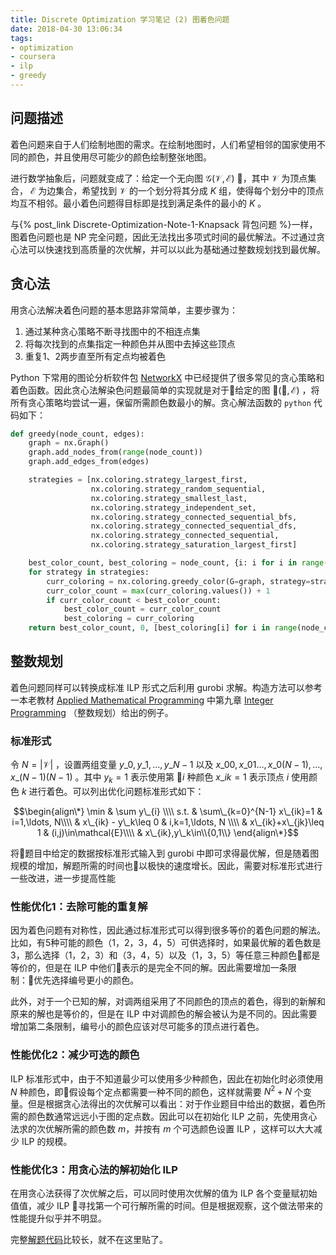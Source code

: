 ```yaml
---
title: Discrete Optimization 学习笔记 (2) 图着色问题
date: 2018-04-30 13:06:34
tags:
- optimization
- coursera
- ilp
- greedy
---
```


## 问题描述
着色问题来自于人们绘制地图的需求。在绘制地图时，人们希望相邻的国家使用不同的颜色，并且使用尽可能少的颜色绘制整张地图。

进行数学抽象后，问题就变成了：给定一个无向图 $\mathcal{G}(\mathcal{V},\mathcal{E})$ ，其中 $\mathcal{V}$ 为顶点集合， $\mathcal{E}$ 为边集合，希望找到 $\mathcal{V}$ 的一个划分将其分成 $K$ 组，使得每个划分中的顶点均互不相邻。最小着色问题得目标即是找到满足条件的最小的 $K$ 。

与{% post_link Discrete-Optimization-Note-1-Knapsack 背包问题 %}一样，图着色问题也是 NP 完全问题，因此无法找出多项式时间的最优解法。不过通过贪心法可以快速找到高质量的次优解，并可以以此为基础通过整数规划找到最优解。

## 贪心法
用贪心法解决着色问题的基本思路非常简单，主要步骤为：

1. 通过某种贪心策略不断寻找图中的不相连点集
2. 将每次找到的点集指定一种颜色并从图中去掉这些顶点
3. 重复1、2两步直至所有定点均被着色

Python 下常用的图论分析软件包 [NetworkX][nxgreedy] 中已经提供了很多常见的贪心策略和着色函数。因此贪心法解染色问题最简单的实现就是对于给定的图 $\mathcal{G}(\mathcal{V},\mathcal{E})$ ，将所有贪心策略均尝试一遍，保留所需颜色数最小的解。贪心解法函数的 `python` 代码如下：

```python
def greedy(node_count, edges):
    graph = nx.Graph()
    graph.add_nodes_from(range(node_count))
    graph.add_edges_from(edges)

    strategies = [nx.coloring.strategy_largest_first,
                  nx.coloring.strategy_random_sequential,
                  nx.coloring.strategy_smallest_last,
                  nx.coloring.strategy_independent_set,
                  nx.coloring.strategy_connected_sequential_bfs,
                  nx.coloring.strategy_connected_sequential_dfs,
                  nx.coloring.strategy_connected_sequential,
                  nx.coloring.strategy_saturation_largest_first]

    best_color_count, best_coloring = node_count, {i: i for i in range(node_count)}
    for strategy in strategies:
        curr_coloring = nx.coloring.greedy_color(G=graph, strategy=strategy)
        curr_color_count = max(curr_coloring.values()) + 1
        if curr_color_count < best_color_count:
            best_color_count = curr_color_count
            best_coloring = curr_coloring
    return best_color_count, 0, [best_coloring[i] for i in range(node_count)]
```

## 整数规划
着色问题同样可以转换成标准 ILP 形式之后利用 gurobi 求解。构造方法可以参考一本老教材 [Applied Mathematical Programming][AMP] 中第九章 [Integer Programming][AMP-ch9] （整数规划）给出的例子。

### 标准形式
令 $N=|\mathcal{V}|$ ，设置两组变量 $y\_0, y\_1, \ldots, y\_{N-1}$ 以及 $x\_{00}, x\_{01}\ldots, x\_{0(N-1)},\ldots, x\_{(N-1)(N-1)}$ 。其中 $y_k=1$ 表示使用第 $i$ 种颜色 $x\_{ik}=1$ 表示顶点 $i$ 使用颜色 $k$ 进行着色。可以列出优化问题标准形式如下：

$$\begin{align\*} 
\min  & \sum y\_{i} \\\\
 s.t. & \sum\_{k=0}^{N-1} x\_{ik}=1 & i=1,\ldots, N\\\\
      & x\_{ik} - y\_k\leq 0        & i,k=1,\ldots, N \\\\
      & x\_{ik}+x\_{jk}\leq 1       & (i,j)\in\mathcal{E}\\\\
      & x\_{ik},y\_k\in\\{0,1\\}
\end{align\*}$$

将题目中给定的数据按标准形式输入到 gurobi 中即可求得最优解，但是随着图规模的增加，解题所需的时间也以极快的速度增长。因此，需要对标准形式进行一些改进，进一步提高性能

### 性能优化1：去除可能的重复解
因为着色问题有对称性，因此通过标准形式可以得到很多等价的着色问题的解法。比如，有5种可能的颜色（1，2，3，4，5）可供选择时，如果最优解的着色数是3，那么选择（1，2，3）和（3，4，5）以及（1，3，5）等任意三种颜色都是等价的，但是在 ILP 中他们表示的是完全不同的解。因此需要增加一条限制：优先选择编号更小的颜色。

此外，对于一个已知的解，对调两组采用了不同颜色的顶点的着色，得到的新解和原来的解也是等价的，但是在 ILP 中对调颜色的解会被认为是不同的。因此需要增加第二条限制，编号小的颜色应该对尽可能多的顶点进行着色。

### 性能优化2：减少可选的颜色
ILP 标准形式中，由于不知道最少可以使用多少种颜色，因此在初始化时必须使用 $N$ 种颜色，即假设每个定点都需要一种不同的颜色，这样就需要 $N^2+N$ 个变量。但是根据贪心法得出的次优解可以看出：对于作业题目中给出的数据，着色所需的颜色数通常远远小于图的定点数。因此可以在初始化 ILP 之前，先使用贪心法求的次优解所需的颜色数 $m$，并按有 $m$ 个可选颜色设置 ILP ，这样可以大大减少 ILP 的规模。

### 性能优化3：用贪心法的解初始化 ILP 
在用贪心法获得了次优解之后，可以同时使用次优解的值为 ILP 各个变量赋初始值值，减少 ILP 寻找第一个可行解所需的时间。但是根据观察，这个做法带来的性能提升似乎并不明显。

完整[解题代码][solution]比较长，就不在这里贴了。

[nxgreedy]: https://networkx.github.io "NetworkX"
[AMP]: http://web.mit.edu/15.053/www/AMP.htm "Applied Mathematical Programming"
[AMP-ch9]: http://web.mit.edu/15.053/www/AMP-Chapter-09.pdf "Integer Programming"
[solution]: https://github.com/jixinfeng/discopt-soln/blob/master/week-03-coloring/solver.py "Graph Coloring Solution"
